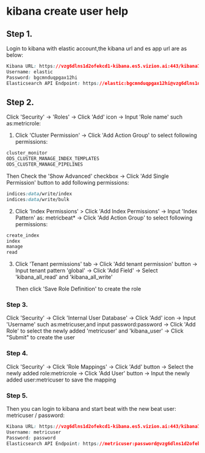 # kibana create user help

## Step 1. 
Login to kibana with elastic account,the kibana url and es app url are as below:
```css
Kibana URL: https://vzg6dlns1d2ofekcd1-kibana.es5.vizion.ai:443/kibana770
Username: elastic
Password: bgcmnduqpgax12hi
Elasticsearch API Endpoint: https://elastic:bgcmnduqpgax12hi@vzg6dlns1d2ofekcd1.es5.vizion.ai:443
```

## Step 2. 
Click 'Security' -> 'Roles' -> Click 'Add' icon -> Input 'Role name' such as:metricrole:

1) Click 'Cluster Permission' -> Click 'Add Action Group' to select following permissions:
  ```css
  cluster_monitor
  ODS_CLUSTER_MANAGE_INDEX_TEMPLATES
  ODS_CLUSTER_MANAGE_PIPELINES
  ```

   Then Check the 'Show Advanced' checkbox -> Click 'Add Single Permission' button to add following permissions:
  ```css
  indices:data/write/index
  indices:data/write/bulk
  ```
2) Click 'Index Permissions' > Click 'Add Index Permissions' -> Input 'Index Pattern' as: metricbeat* -> Click 'Add Action Group' to select following permissions:
  ```css
  create_index
  index
  manage
  read
  ```
3) Click 'Tenant permissions' tab -> Click 'Add tenant permission' button -> Input tenant pattern 'global' -> Click 'Add Field' -> Select 'kibana_all_read' and 'kibana_all_write'

   Then click 'Save Role Definition' to create the role

### Step 3.
Click 'Security' -> Click 'Internal User Database' -> Click 'Add' icon -> Input 'Username' such as:metricuser,and input password:password ->
Click 'Add Role' to select the newly added 'metricuser' and 'kibana_user' -> Click "Submit" to create the user

### Step 4.
Click 'Security' -> Click 'Role Mappings' -> Click 'Add' button -> Select the newly added role:metricrole -> Click 'Add User' button ->
Input the newly added user:metricuser to save the mapping

### Step 5.
Then you can login to kibana and start beat with the new beat user: metricuser / password:
 ```css
Kibana URL: https://vzg6dlns1d2ofekcd1-kibana.es5.vizion.ai:443/kibana770
Username: metricuser
Password: password
Elasticsearch API Endpoint: https://metricuser:password@vzg6dlns1d2ofekcd1.es5.vizion.ai:443
```